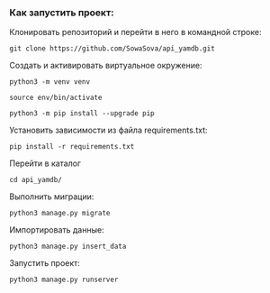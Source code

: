 ### Как запустить проект:

Клонировать репозиторий и перейти в него в командной строке:

```
git clone https://github.com/SowaSova/api_yamdb.git

```

Cоздать и активировать виртуальное окружение:

```
python3 -m venv venv
```

```
source env/bin/activate
```

```
python3 -m pip install --upgrade pip
```

Установить зависимости из файла requirements.txt:

```
pip install -r requirements.txt
```

Перейти в каталог

```
cd api_yamdb/
```

Выполнить миграции:

```
python3 manage.py migrate
```

Импортировать данные:

```
python3 manage.py insert_data
```

Запустить проект:

```
python3 manage.py runserver
```
